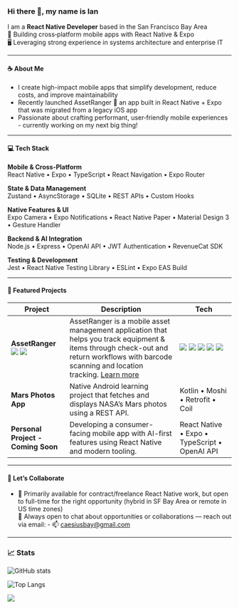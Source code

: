 ### Hi there 👋, my name is Ian  
I am a **React Native Developer** based in the San Francisco Bay Area  
📱 Building cross‑platform mobile apps with React Native & Expo  
🖥️ Leveraging strong experience in systems architecture and enterprise IT

---

#### ☕ About Me
- I create high-impact mobile apps that simplify development, reduce costs, and improve maintainability
- Recently launched AssetRanger 🚀 an app built in React Native + Expo that was migrated from a legacy iOS app
- Passionate about crafting performant, user‑friendly mobile experiences - currently working on my next big thing!

---

#### 💻 Tech Stack

**Mobile & Cross-Platform**  
React Native • Expo • TypeScript • React Navigation • Expo Router

**State & Data Management**  
Zustand • AsyncStorage • SQLite • REST APIs • Custom Hooks

**Native Features & UI**  
Expo Camera • Expo Notifications • React Native Paper • Material Design 3 • Gesture Handler

**Backend & AI Integration**  
Node.js • Express • OpenAI API • JWT Authentication • RevenueCat SDK

**Testing & Development**  
Jest • React Native Testing Library • ESLint • Expo EAS Build

---

#### 📂 Featured Projects

| Project | Description | Tech |
| ------- | ----------- | ---- |
| **AssetRanger** [<img src="https://img.shields.io/badge/App_Store-0D96F6?style=flat&logo=app-store&logoColor=white">](https://apps.apple.com/us/app/assetranger/id6747605723?platform=iphone) [<img src="https://img.shields.io/badge/Google_Play-414141?style=flat&logo=google-play&logoColor=white">](https://play.google.com/store/apps/details?id=com.assetranger.app)| AssetRanger is a mobile asset management application that helps you track equipment & items through check-out and return workflows with barcode scanning and location tracking. [Learn more](https://theianmay.github.io/asset-ranger-site) | <img src="https://img.shields.io/badge/React_Native-20232A?style=flat&logo=react&logoColor=61DAFB"> <img src="https://img.shields.io/badge/Expo-1B1F23?style=flat&logo=expo&logoColor=white"> <img src="https://img.shields.io/badge/JavaScript-323330?style=flat&logo=javascript&logoColor=F7DF1E">  <img src="https://img.shields.io/badge/SQLite-003B57?style=flat&logo=sqlite&logoColor=white"> <img src="https://img.shields.io/badge/Jest-C21325?style=flat&logo=jest&logoColor=white"> |
| **Mars Photos App** | Native Android learning project that fetches and displays NASA’s Mars photos using a REST API. | Kotlin • Moshi • Retrofit • Coil |
| **Personal Project - Coming Soon** | Developing a consumer-facing mobile app with AI-first features using React Native and modern tooling. | React Native • Expo • TypeScript • OpenAI API |

---

#### 🤝 Let’s Collaborate
- 🔭 Primarily available for contract/freelance React Native work, but open to full-time for the right opportunity (hybrid in SF Bay Area or remote in US time zones)  
💬 Always open to chat about opportunities or collaborations — reach out via email: - 📫 caesiusbay@gmail.com

---

### 📈 Stats

  ![GitHub stats](https://github-readme-stats.vercel.app/api?username=theianmay&count_private=true&show_icons=true&theme=transparent&hide_rank=false)
  
  ![Top Langs](https://github-readme-stats.vercel.app/api/top-langs/?username=theianmay)
  
  ![](https://komarev.com/ghpvc/?username=theianmay&style=for-the-badge&color=blue)
  

<!---
theianmay/theianmay is a ✨ special ✨ repository because its `README.md` (this file) appears on your GitHub profile.
You can click the Preview link to take a look at your changes.
--->
